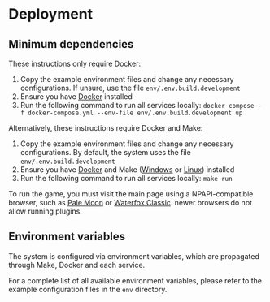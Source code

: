 # Deployment

## Minimum dependencies

These instructions only require Docker:
1. Copy the example environment files and change any necessary configurations. If unsure, use the file `env/.env.build.development`
2. Ensure you have [Docker](https://docs.docker.com/engine/install/) installed
3. Run the following command to run all services locally: `docker compose -f docker-compose.yml --env-file env/.env.build.development up`

Alternatively, these instructions require Docker and Make:
1. Copy the example environment files and change any necessary configurations. By default, the system uses the file `env/.env.build.development`
2. Ensure you have [Docker](https://docs.docker.com/engine/install/) and Make ([Windows](https://gnuwin32.sourceforge.net/packages/make.htm) or [Linux](https://www.digitalocean.com/community/tutorials/how-to-use-makefiles-to-automate-repetitive-tasks-on-an-ubuntu-vps#installing-make)) installed
3. Run the following command to run all services locally: `make run`

To run the game, you must visit the main page using a NPAPI-compatible browser, such as [Pale Moon](https://www.palemoon.org/download.shtml) or [Waterfox Classic](https://classic.waterfox.net/). newer browsers do not allow running plugins.

## Environment variables

The system is configured via environment variables, which are propagated through Make, Docker and each service.

For a complete list of all available environment variables, please refer to the example configuration files in the `env` directory.
